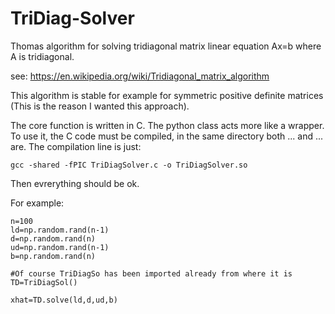 # TriDiag-Solver
Thomas algorithm for solving tridiagonal matrix linear equation Ax=b where A is tridiagonal.

see: https://en.wikipedia.org/wiki/Tridiagonal_matrix_algorithm

This algorithm is stable for example for symmetric positive definite matrices (This is the reason I wanted this approach).

The core function is written in C. The python class acts more like a wrapper. To use it, the C code must be compiled, in the same directory both ... and ... are. The compilation line is just:

    gcc -shared -fPIC TriDiagSolver.c -o TriDiagSolver.so

Then evrerything should be ok.

For example:

    n=100
    ld=np.random.rand(n-1)
    d=np.random.rand(n)
    ud=np.random.rand(n-1)
    b=np.random.rand(n)

    #Of course TriDiagSo has been imported already from where it is 
    TD=TriDiagSol()

    xhat=TD.solve(ld,d,ud,b)
    
